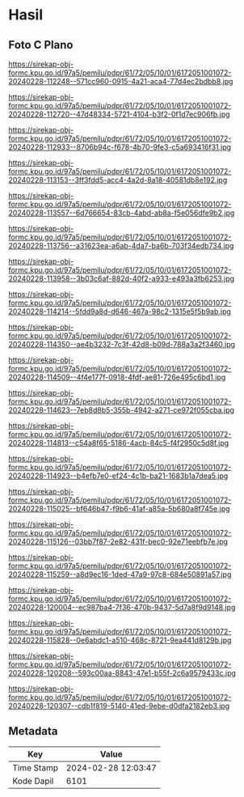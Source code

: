 # Hasil

## Foto C Plano

https://sirekap-obj-formc.kpu.go.id/97a5/pemilu/pdpr/61/72/05/10/01/6172051001072-20240228-112248--571cc960-0915-4a21-aca4-77d4ec2bdbb8.jpg

https://sirekap-obj-formc.kpu.go.id/97a5/pemilu/pdpr/61/72/05/10/01/6172051001072-20240228-112720--47d48334-5721-4104-b3f2-0f1d7ec906fb.jpg

https://sirekap-obj-formc.kpu.go.id/97a5/pemilu/pdpr/61/72/05/10/01/6172051001072-20240228-112933--8706b94c-f678-4b70-9fe3-c5a693416f31.jpg

https://sirekap-obj-formc.kpu.go.id/97a5/pemilu/pdpr/61/72/05/10/01/6172051001072-20240228-113153--3ff3fdd5-acc4-4a2d-8a18-40581db8e192.jpg

https://sirekap-obj-formc.kpu.go.id/97a5/pemilu/pdpr/61/72/05/10/01/6172051001072-20240228-113557--6d766654-83cb-4abd-ab8a-f5e056dfe9b2.jpg

https://sirekap-obj-formc.kpu.go.id/97a5/pemilu/pdpr/61/72/05/10/01/6172051001072-20240228-113756--a31623ea-a6ab-4da7-ba6b-703f34edb734.jpg

https://sirekap-obj-formc.kpu.go.id/97a5/pemilu/pdpr/61/72/05/10/01/6172051001072-20240228-113958--3b03c6af-882d-40f2-a933-e493a3fb6253.jpg

https://sirekap-obj-formc.kpu.go.id/97a5/pemilu/pdpr/61/72/05/10/01/6172051001072-20240228-114214--5fdd9a8d-d646-467a-98c2-1315e5f5b9ab.jpg

https://sirekap-obj-formc.kpu.go.id/97a5/pemilu/pdpr/61/72/05/10/01/6172051001072-20240228-114350--ae4b3232-7c3f-42d8-b09d-788a3a2f3460.jpg

https://sirekap-obj-formc.kpu.go.id/97a5/pemilu/pdpr/61/72/05/10/01/6172051001072-20240228-114509--4f4e177f-0918-4fdf-ae81-726e495c6bd1.jpg

https://sirekap-obj-formc.kpu.go.id/97a5/pemilu/pdpr/61/72/05/10/01/6172051001072-20240228-114623--7eb8d8b5-355b-4942-a271-ce972f055cba.jpg

https://sirekap-obj-formc.kpu.go.id/97a5/pemilu/pdpr/61/72/05/10/01/6172051001072-20240228-114813--c54a8f65-5186-4acb-84c5-f4f2950c5d8f.jpg

https://sirekap-obj-formc.kpu.go.id/97a5/pemilu/pdpr/61/72/05/10/01/6172051001072-20240228-114923--b4efb7e0-ef24-4c1b-ba21-1683b1a7dea5.jpg

https://sirekap-obj-formc.kpu.go.id/97a5/pemilu/pdpr/61/72/05/10/01/6172051001072-20240228-115025--bf646b47-f9b6-41af-a85a-5b680a8f745e.jpg

https://sirekap-obj-formc.kpu.go.id/97a5/pemilu/pdpr/61/72/05/10/01/6172051001072-20240228-115126--03bb7f87-2e82-431f-bec0-92e71eebfb7e.jpg

https://sirekap-obj-formc.kpu.go.id/97a5/pemilu/pdpr/61/72/05/10/01/6172051001072-20240228-115259--a8d9ec16-1ded-47a9-97c8-684e50891a57.jpg

https://sirekap-obj-formc.kpu.go.id/97a5/pemilu/pdpr/61/72/05/10/01/6172051001072-20240228-120004--ec987ba4-7f36-470b-9437-5d7a8f9d9148.jpg

https://sirekap-obj-formc.kpu.go.id/97a5/pemilu/pdpr/61/72/05/10/01/6172051001072-20240228-115828--0e6abdc1-a510-468c-8721-9ea441d8129b.jpg

https://sirekap-obj-formc.kpu.go.id/97a5/pemilu/pdpr/61/72/05/10/01/6172051001072-20240228-120208--593c00aa-8843-47e1-b55f-2c6a9579433c.jpg

https://sirekap-obj-formc.kpu.go.id/97a5/pemilu/pdpr/61/72/05/10/01/6172051001072-20240228-120307--cdb1f819-5140-41ed-9ebe-d0dfa2182eb3.jpg


## Metadata

| Key        | Value               |
| ---------- | ------------------- |
| Time Stamp | 2024-02-28 12:03:47 |
| Kode Dapil | 6101                |



